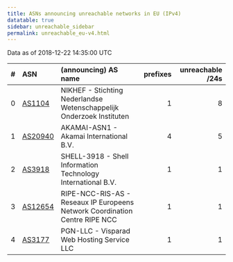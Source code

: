 ```yaml
---
title: ASNs announcing unreachable networks in EU (IPv4)
datatable: true
sidebar: unreachable_sidebar
permalink: unreachable_eu-v4.html
---
```


Data as of 2018-12-22 14:35:00 UTC


<div class="datatable-begin"></div>

|   # | ASN                                    | (announcing) AS name                                                        |   prefixes |   unreachable /24s |
|----:|:---------------------------------------|:----------------------------------------------------------------------------|-----------:|-------------------:|
|   0 | [AS1104](unreachable_AS1104-v4.html)   | NIKHEF - Stichting Nederlandse Wetenschappelijk Onderzoek Instituten        |          1 |                  8 |
|   1 | [AS20940](unreachable_AS20940-v4.html) | AKAMAI-ASN1 - Akamai International B.V.                                     |          4 |                  5 |
|   2 | [AS3918](unreachable_AS3918-v4.html)   | SHELL-3918 - Shell Information Technology International B.V.                |          1 |                  1 |
|   3 | [AS12654](unreachable_AS12654-v4.html) | RIPE-NCC-RIS-AS - Reseaux IP Europeens Network Coordination Centre RIPE NCC |          1 |                  1 |
|   4 | [AS3177](unreachable_AS3177-v4.html)   | PGN-LLC - Visparad Web Hosting Service LLC                                  |          1 |                  1 |

<div class="datatable-end"></div>